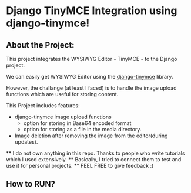 # Django TinyMCE Integration using django-tinymce!

## About the Project:

This project integrates the WYSIWYG Editor - TinyMCE - to the Django project.

We can easily get WYSIWYG Editor using the [django-tinymce](https://django-tinymce.readthedocs.io/en/) library.

However, the challange (at least I faced) is to handle the image upload functions which are useful for storing content.

This Project includes features:
 - django-tinymce image upload functions
    - option for storing in Base64 encoded format
    - option for storing as a file in the media directory.
  - Image deletion after removing the image from the editor(during updates).

** I do not own anything in this repo. Thanks to people who write tutorials which I used extensively.
** Basically, I tried to connect them to test and use it for personal projects.
** FEEL FREE to give feedback :)

## How to RUN?


